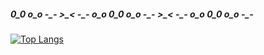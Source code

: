 ##### 0_0 o_o -\_- >\_< -\_- o_o 0_0 o_o -\_- >\_< -\_- o_o 0_0 o_o -\_-

[![Top Langs](https://github-readme-stats.vercel.app/api/top-langs/?username=9rotama&layout=compact&theme=kacho_ga)](https://github.com/9rotama/github-readme-stats)
